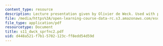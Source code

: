 ```yaml
---
content_type: resource
description: Lecture presentation given by Olivier de Weck. Used with permission.
file: /media/https%3A/open-learning-course-data-rc.s3.amazonaws.com/esd-33-systems-engineering-summer-2004/d448a521f7b15702123cff8edd54d59d_s11_dwck_sprfnc2.pdf
file_type: application/pdf
resourcetype: Document
title: s11_dwck_sprfnc2.pdf
uid: d448a521-f7b1-5702-123c-ff8edd54d59d
---
```

